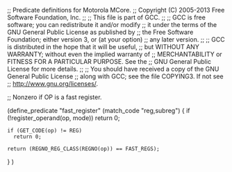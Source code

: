 ;; Predicate definitions for Motorola MCore.
;; Copyright (C) 2005-2013 Free Software Foundation, Inc.
;;
;; This file is part of GCC.
;;
;; GCC is free software; you can redistribute it and/or modify
;; it under the terms of the GNU General Public License as published by
;; the Free Software Foundation; either version 3, or (at your option)
;; any later version.
;;
;; GCC is distributed in the hope that it will be useful,
;; but WITHOUT ANY WARRANTY; without even the implied warranty of
;; MERCHANTABILITY or FITNESS FOR A PARTICULAR PURPOSE.  See the
;; GNU General Public License for more details.
;;
;; You should have received a copy of the GNU General Public License
;; along with GCC; see the file COPYING3.  If not see
;; <http://www.gnu.org/licenses/>.

;; Nonzero if OP is a fast register.

(define_predicate "fast_register"
  (match_code "reg,subreg")
  {
    if (!register_operand(op, mode))
      return 0;

    if (GET_CODE(op) != REG)
      return 0;

    return (REGNO_REG_CLASS(REGNO(op)) == FAST_REGS);
  }
)

